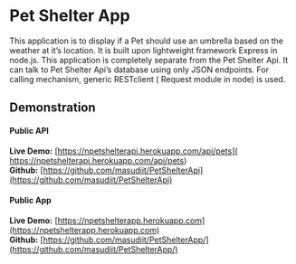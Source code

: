 # Pet Shelter App
This application is to display if a Pet should use an umbrella based on the weather at it’s location. It is built upon lightweight framework Express in node.js. This application is completely separate from the Pet Shelter Api. It can talk to Pet Shelter Api’s database using only JSON endpoints. For calling mechanism, generic RESTclient ( Request module in node) is used.


## Demonstration
#### Public API
**Live Demo:**
 [https://npetshelterapi.herokuapp.com/api/pets]( https://npetshelterapi.herokuapp.com/api/pets) <br/>
**Github:** 
[https://github.com/masudiit/PetShelterApi](https://github.com/masudiit/PetShelterApi) <br/>
#### Public App
**Live Demo:**
[https://npetshelterapp.herokuapp.com](https://npetshelterapp.herokuapp.com) <br/> 
**Github:** [https://github.com/masudiit/PetShelterApp/](https://github.com/masudiit/PetShelterApp/) <br/>


